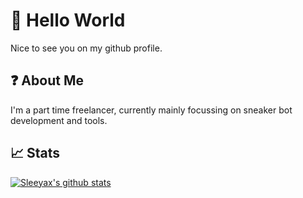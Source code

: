 # :wave: Hello World
Nice to see you on my github profile.

## :question: About Me
I'm a part time freelancer, currently mainly focussing on sneaker bot development and tools.

## :chart_with_upwards_trend:  Stats
[![Sleeyax's github stats](https://github-readme-stats.vercel.app/api?username=sleeyax&count_private=true&show_icons=true&hide_title=true&theme=dracula)](https://github.com/anuraghazra/github-readme-stats)
